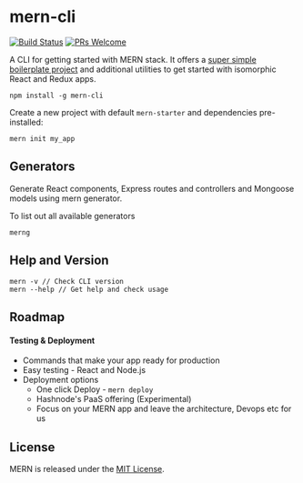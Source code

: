 # mern-cli
[![Build Status](https://travis-ci.org/Hashnode/mern-cli.svg?branch=v3.0.0)](https://travis-ci.org/Hashnode/mern-cli)
[![PRs Welcome](https://img.shields.io/badge/PRs-welcome-brightgreen.svg?style=flat-square)](http://makeapullrequest.com)

A CLI for getting started with MERN stack. It offers a [super simple boilerplate project](https://github.com/Hashnode/mern-starter) and additional utilities to get started with isomorphic React and Redux apps.

```
npm install -g mern-cli
```

Create a new project with default `mern-starter` and dependencies pre-installed:
```
mern init my_app
```

## Generators

Generate React components, Express routes and controllers and Mongoose models using mern generator. 

To list out all available generators
```
merng
```

## Help and Version

```
mern -v // Check CLI version
mern --help // Get help and check usage
```

## Roadmap

#### Testing & Deployment

- Commands that make your app ready for production
- Easy testing - React and Node.js
- Deployment options 
	- One click Deploy - `mern deploy`
	- Hashnode's PaaS offering (Experimental)
   - Focus on your MERN app and leave the architecture, Devops etc for us

## License

MERN is released under the [MIT License](http://www.opensource.org/licenses/MIT).